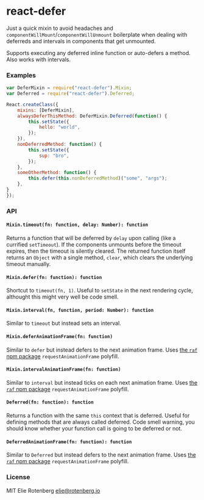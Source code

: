 react-defer
===========
Just a quick mixin to avoid headaches and `componentWillMount`/`componentWillUnmount` boilerplate when dealing with deferreds and intervals in components that get unmounted.

Supports executing any deferred inline function or auto-defers a method. Also works with intervals.

### Examples

```jsx
var DeferMixin = require("react-defer").Mixin;
var Deferred = require("react-defer").Deferred;

React.createClass({
	mixins: [DeferMixin],
	alwaysDeferThisMethod: DeferMixin.Deferred(function() {
		this.setState({
			hello: "world",
		});
	}),
	nonDeferredMethod: function() {
		this.setState({
			sup: "bro",
		});
	},
	someOtherMethod: function() {
		this.defer(this.nonDeferredMethod)("some", "args");
	},
}
});
```


### API

#### `Mixin.timeout(fn: function, delay: Number): function`
Returns a function that will be deferred by `delay` upon calling (like a currified `setTimeout`).
If the components unmounts before the timeout expires, then the timeout is silently cleared.
The returned function itself returns an `Object` with a single method, `clear`, which clears the underlying timeout manually.

#### `Mixin.defer(fn: function): function`
Shortcut to `timeout(fn, 1)`. Useful to `setState` in the next rendering cycle, althought this might very well be code smell.

#### `Mixin.interval(fn, function, period: Number): function`
Similar to `timeout` but instead sets an interval.

#### `Mixin.deferAnimationFrame(fn: function)`
Similar to `defer` but instead defers to the next animation frame.
Uses [the `raf` npm package](https://www.npmjs.org/package/raf) `requestAnimationFrame` polyfill.

#### `Mixin.intervalAnimationFrame(fn: function)`
Similar to `interval` but instead ticks on each next animation frame.
Uses [the `raf` npm package](https://www.npmjs.org/package/raf) `requestAnimationFrame` polyfill.

#### `Deferred(fn: function): function`
Returns a function with the same `this` context that is deferred. Useful for defining methods that are always called deferred.
Code smell warning, you should know whether your function call is going to be deferred or not.

#### `DeferredAnimationFrame(fn: function): function`
Similar to `Deferred` but instead defers to the next animation frame.
Uses [the `raf` npm package](https://www.npmjs.org/package/raf) `requestAnimationFrame` polyfill.




### License
MIT Elie Rotenberg <elie@rotenberg.io>